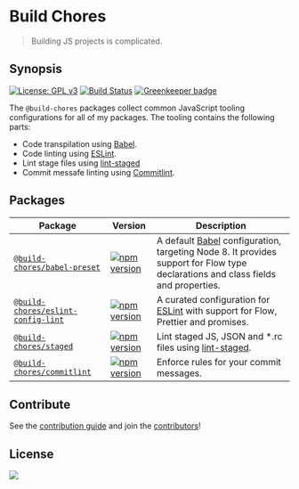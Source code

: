 # Build Chores

> Building JS projects is complicated.

## Synopsis

[![License: GPL v3](https://img.shields.io/badge/License-GPL%20v3-blue.svg)](https://www.gnu.org/licenses/gpl-3.0) [![Build Status](https://travis-ci.org/critocrito/build-chores.svg?branch=master)](https://travis-ci.org/critocrito/build-chores) [![Greenkeeper badge](https://badges.greenkeeper.io/critocrito/build-chores.svg)](https://greenkeeper.io/)

The `@build-chores` packages collect common JavaScript tooling configurations for all of my packages. The tooling contains the following parts:

- Code transpilation using [Babel](https://babeljs.io).
- Code linting using [ESLint](https://eslint.org).
- Lint stage files using [lint-staged](https://github.com/okonet/lint-staged)
- Commit messafe linting using [Commitlint](https://marionebl.github.io/commitlint/#/).

## Packages

| Package | Version | Description |
|---------|---------|-------------|
| [`@build-chores/babel-preset`](packages/babel-preset) | [![npm version](https://img.shields.io/npm/v/@build-chores/babel-preset.svg?style=flat)](https://www.npmjs.com/package/@build-chores/babel-preset) | A default [Babel](https://babeljs.io) configuration, targeting Node 8. It provides support for Flow type declarations and class fields and properties. |
| [`@build-chores/eslint-config-lint`](packages/eslint-config-lint) | [![npm version](https://img.shields.io/npm/v/@build-chores/eslint-config-lint.svg?style=flat)](https://www.npmjs.com/package/@build-chores/eslint-config-lint) | A curated configuration for [ESLint](https://eslint.org) with support for Flow, Prettier and promises. |
| [`@build-chores/staged`](packages/staged) | [![npm version](https://img.shields.io/npm/v/@build-chores/staged.svg?style=flat)](https://www.npmjs.com/package/@build-chores/staged) | Lint staged JS, JSON and *.rc files using [lint-staged](https://github.com/okonet/lint-staged). |
| [`@build-chores/commitlint`](packages/commitlint) | [![npm version](https://img.shields.io/npm/v/@build-chores/commitlint.svg?style=flat)](https://www.npmjs.com/package/@build-chores/commitlint) | Enforce rules for your commit messages. |

## Contribute

See the [contribution guide](contributing.md) and join the [contributors](https://github.com/critocrito/build-chores/graphs/contributors)!

## License

[<img src="https://www.gnu.org/graphics/gplv3-88x31.png" align="left" />](license)
